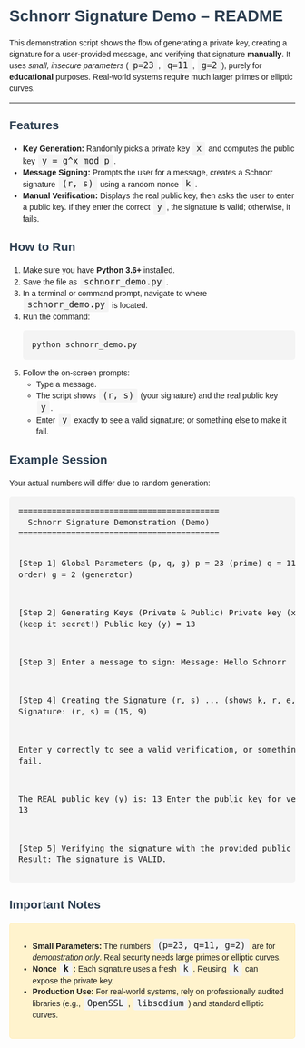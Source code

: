 <!DOCTYPE html>
<html lang="en">
<head>
    <meta charset="UTF-8">
    <title>Schnorr Signature Demo – README</title>
    <style>
        body {
            font-family: Arial, sans-serif;
            margin: 2rem;
            line-height: 1.4;
        }
        h1, h2, h3 {
            margin-top: 1.5rem;
            color: #2c3e50;
        }
        code {
            background: #f4f4f4;
            padding: 0.2rem 0.4rem;
            margin: 0 0.1rem;
            border-radius: 3px;
            font-size: 0.95rem;
        }
        pre {
            background: #f4f4f4;
            padding: 1rem;
            border-radius: 5px;
            overflow-x: auto;
        }
        .note {
            background: #fff3cd;
            border: 1px solid #ffeeba;
            padding: 1rem;
            border-radius: 5px;
            margin-bottom: 1rem;
        }
    </style>
</head>
<body>

<h1>Schnorr Signature Demo &ndash; README</h1>

<p>
    This demonstration script shows the flow of generating a private key, creating a signature for a user-provided 
    message, and verifying that signature <strong>manually</strong>. It uses 
    <em>small, insecure parameters</em> (<code>p=23</code>, <code>q=11</code>, <code>g=2</code>), purely 
    for <strong>educational</strong> purposes. Real-world systems require much larger primes or elliptic curves.
</p>

<hr>

<h2>Features</h2>
<ul>
    <li><strong>Key Generation:</strong> Randomly picks a private key <code>x</code> and computes the public key 
        <code>y = g^x mod p</code>.
    </li>
    <li><strong>Message Signing:</strong> Prompts the user for a message, creates a Schnorr signature 
        <code>(r, s)</code> using a random nonce <code>k</code>.
    </li>
    <li><strong>Manual Verification:</strong> Displays the real public key, then asks the user to enter a public 
        key. If they enter the correct <code>y</code>, the signature is valid; otherwise, it fails.
    </li>
</ul>

<h2>How to Run</h2>
<ol>
    <li>Make sure you have <strong>Python 3.6+</strong> installed.</li>
    <li>Save the file as <code>schnorr_demo.py</code>.</li>
    <li>In a terminal or command prompt, navigate to where <code>schnorr_demo.py</code> is located.</li>
    <li>Run the command:
        <pre>python schnorr_demo.py</pre>
    </li>
    <li>Follow the on-screen prompts:
        <ul>
            <li>Type a message.</li>
            <li>The script shows <code>(r, s)</code> (your signature) and the real public key <code>y</code>.</li>
            <li>Enter <code>y</code> exactly to see a valid signature; or something else to make it fail.</li>
        </ul>
    </li>
</ol>

<h2>Example Session</h2>
<p>Your actual numbers will differ due to random generation:</p>
<pre>
==========================================
  Schnorr Signature Demonstration (Demo)
==========================================

[Step 1] Global Parameters (p, q, g)
  p = 23 (prime)
  q = 11 (subgroup order)
  g = 2 (generator)

[Step 2] Generating Keys (Private & Public)
  Private key (x) = 7 (keep it secret!)
  Public key (y)  = 13

[Step 3] Enter a message to sign:
Message: Hello Schnorr

[Step 4] Creating the Signature (r, s)
  ... (shows k, r, e, s)
  Signature: (r, s) = (15, 9)

Enter y correctly to see a valid verification, or something else to fail.

The REAL public key (y) is: 13
Enter the public key for verification: 13

[Step 5] Verifying the signature with the provided public key...
Result: The signature is VALID.
</pre>

<h2>Important Notes</h2>
<div class="note">
    <ul>
        <li><strong>Small Parameters:</strong> The numbers 
            <code>(p=23, q=11, g=2)</code> are for <em>demonstration only</em>. Real security needs large primes 
            or elliptic curves.
        </li>
        <li><strong>Nonce <code>k</code>:</strong> Each signature uses a fresh <code>k</code>. Reusing <code>k</code> 
            can expose the private key.
        </li>
        <li><strong>Production Use:</strong> For real-world systems, rely on professionally audited libraries 
            (e.g., <code>OpenSSL</code>, <code>libsodium</code>) and standard elliptic curves.
        </li>
    </ul>
</div>

</body>
</html>
